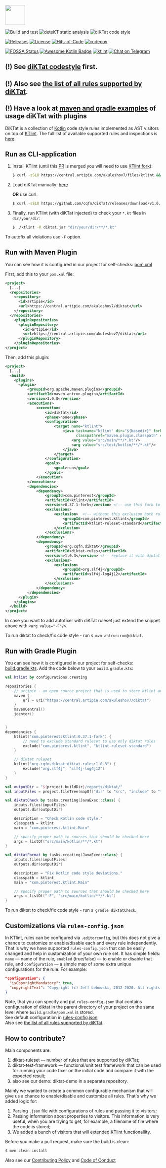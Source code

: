 <img src="/logo.svg" width="64px"/>

![Build and test](https://github.com/cqfn/diKTat/workflows/Build%20and%20test/badge.svg)
![deteKT static analysis](https://github.com/cqfn/diKTat/workflows/Run%20deteKT/badge.svg)
![diKTat code style](https://github.com/cqfn/diKTat/workflows/Run%20diKTat/badge.svg)

[![Releases](https://img.shields.io/github/v/release/cqfn/diKTat)](https://github.com/cqfn/diKTat/releases)
[![License](https://img.shields.io/github/license/cqfn/diKtat)](https://github.com/cqfn/diKTat/blob/master/LICENSE)
[![Hits-of-Code](https://hitsofcode.com/github/cqfn/diktat)](https://hitsofcode.com/view/github/cqfn/diktat)
[![codecov](https://codecov.io/gh/cqfn/diKTat/branch/master/graph/badge.svg)](https://codecov.io/gh/cqfn/diKTat)

[![FOSSA Status](https://app.fossa.com/api/projects/git%2Bgithub.com%2Fcqfn%2FdiKTat.svg?type=shield)](https://app.fossa.com/projects/git%2Bgithub.com%2Fcqfn%2FdiKTat?ref=badge_shield)
[![Awesome Kotlin Badge](https://kotlin.link/awesome-kotlin.svg)](https://github.com/KotlinBy/awesome-kotlin)
[![ktlint](https://img.shields.io/badge/code%20style-%E2%9D%A4-FF4081.svg)](https://ktlint.github.io/)
[![Chat on Telegram](https://img.shields.io/badge/Chat%20on-Telegram-brightgreen.svg)](https://t.me/joinchat/AAAAAFDg-ipuZFGyBGPPeg)

## (!) See [diKTat codestyle](info/diktat-kotlin-coding-style-guide-en.md) first.
## (!) Also see [the list of all rules supported by diKTat](info/available-rules.md).
## (!) Have a look at [maven and gradle examples](https://github.com/akuleshov7/diktat-examples) of usage diKTat with plugins

DiKTat is a collection of [Kotlin](https://kotlinlang.org/) code style rules implemented
as AST visitors on top of [KTlint](https://ktlint.github.io/).
The full list of available supported rules and inspections is [here](info/available-rules.md).

## Run as CLI-application
1. Install KTlint (until this [PR](https://github.com/pinterest/ktlint/pull/806) is merged you will need to use
 [KTlint fork](https://central.artipie.com/akuleshov7/files/ktlint)):
   ```bash
   $ curl -sSLO https://central.artipie.com/akuleshov7/files/ktlint && chmod a+x ktlint
   ```
   
2. Load diKTat manually: [here](https://github.com/cqfn/diKTat/releases/download/v1.0.3/diktat.jar)

   **OR** use curl:
   ```bash
   $ curl -sSLO https://github.com/cqfn/diKTat/releases/download/v1.0.3/diktat.jar
   ```
   
3. Finally, run KTlint (with diKTat injected) to check your `*.kt` files in `dir/your/dir`:
   ```bash
   $ ./ktlint -R diktat.jar "dir/your/dir/**/*.kt"
   ```

To autofix all violations use `-F` option.

## Run with Maven Plugin

You can see how it is configured in our project for self-checks: [pom.xml](pom.xml)

First, add this to your `pom.xml` file:

```xml
<project>
  [...]
  <repositories>
    <repository>
      <id>artipie</id>
      <url>https://central.artipie.com/akuleshov7/diktat</url>
    </repository>
  </repositories>
    <pluginRepositories>
      <pluginRepository>
        <id>artipie</id>
        <url>https://central.artipie.com/akuleshov7/diktat</url>
      </pluginRepository>
    </pluginRepositories>
</project>
```

Then, add this plugin:

```xml
<project>
  [...]
  <build>
    <plugins>
      <plugin>
          <groupId>org.apache.maven.plugins</groupId>
          <artifactId>maven-antrun-plugin</artifactId>
          <version>3.0.0</version>
          <executions>
              <execution>
                  <id>diktat</id>
                  <phase>none</phase>
                  <configuration>
                      <target name="ktlint">
                          <java taskname="ktlint" dir="${basedir}" fork="true" failonerror="true"
                                classpathref="maven.plugin.classpath" classname="com.pinterest.ktlint.Main">
                              <arg value="src/main/**/*.kt"/>
                              <arg value="src/test/kotlin/**/*.kt"/>
                          </java>
                      </target>
                  </configuration>
                  <goals>
                      <goal>run</goal>
                  </goals>
              </execution>
          </executions>
          <dependencies>
              <dependency>
                  <groupId>com.pinterest</groupId>
                  <artifactId>ktlint</artifactId>
                  <version>0.37.1-fork</version> <!-- use this fork to be compatible with diktat -->
                  <exclusions>
                      <exclusion>  <!-- without this exclusion both rulesets are enabled which we discourage -->
                          <groupId>com.pinterest.ktlint</groupId>
                          <artifactId>ktlint-ruleset-standard</artifactId>
                      </exclusion>
                  </exclusions>
              </dependency>
              <dependency>
                  <groupId>org.cqfn.diktat</groupId>
                  <artifactId>diktat-rules</artifactId>
                  <version>1.0.3</version> <!-- replace it with diktat latest version -->
                  <exclusions>
                      <exclusion>
                          <groupId>org.slf4j</groupId>
                          <artifactId>slf4j-log4j12</artifactId>
                      </exclusion>
                  </exclusions>
              </dependency>
          </dependencies>
      </plugin>
    </plugins>
  </build>
</project>
```

In case you want to add autofixer with diKTat ruleset just extend
the snippet above with `<arg value="-F"/>`.

To run diktat to check/fix code style - run `$ mvn antrun:run@diktat`.

## Run with Gradle Plugin 

You can see how it is configured in our project for self-checks: [build.gradle.kts](build.gradle.kts).
Add the code below to your `build.gradle.kts`:
```kotlin
val ktlint by configurations.creating

repositories {
    // artipie - an open source project that is used to store ktlint and diktat dependencies
    maven {
        url = uri("https://central.artipie.com/akuleshov7/diktat")
    }
    mavenCentral()
    jcenter()


}
dependencies {
    ktlint("com.pinterest:ktlint:0.37.1-fork") {
        // need to exclude standard ruleset to use only diktat rules
        exclude("com.pinterest.ktlint", "ktlint-ruleset-standard")
    }

    // diktat ruleset
    ktlint("org.cqfn.diktat:diktat-rules:1.0.3") {
        exclude("org.slf4j", "slf4j-log4j12")
    }
}

val outputDir = "${project.buildDir}/reports/diktat/"
val inputFiles = project.fileTree(mapOf("dir" to "src", "include" to "**/*.kt"))

val diktatCheck by tasks.creating(JavaExec::class) {
    inputs.files(inputFiles)
    outputs.dir(outputDir)

    description = "Check Kotlin code style."
    classpath = ktlint
    main = "com.pinterest.ktlint.Main"

    // specify proper path to sources that should be checked here
    args = listOf("src/main/kotlin/**/*.kt")
}

val diktatFormat by tasks.creating(JavaExec::class) {
    inputs.files(inputFiles)
    outputs.dir(outputDir)

    description = "Fix Kotlin code style deviations."
    classpath = ktlint
    main = "com.pinterest.ktlint.Main"

    // specify proper path to sources that should be checked here
    args = listOf("-F", "src/main/kotlin/**/*.kt")
}
```

To run diktat to check/fix code style - run `$ gradle diktatCheck`.

## Customizations via `rules-config.json`

In KTlint, rules can be configured via `.editorconfig`, but
this does not give a chance to customize or enable/disable
each and every rule independently. 
That is why we have supported `rules-config.json` that can be easily
changed and help in customization of your own rule set.
It has simple fields:
`name` — name of the rule,
`enabled` (true/false) — to enable or disable that rule, and
`configuration` — a simple map of some extra unique configurations for the rule.
For example:

```json
"configuration": {
  "isCopyrightMandatory": true,
  "copyrightText": "Copyright (c) Jeff Lebowski, 2012-2020. All rights reserved."
}
```
Note, that you can specify and put `rules-config.json` that contains configuration of diktat in the parent directory of your project on the same level where `build.gradle/pom.xml` is stored. \
See default configuration in [rules-config.json](diktat-rules/src/main/resources/rules-config.json) \
Also see [the list of all rules supported by diKTat](info/available-rules.md).

## How to contribute?

Main components are:
1) diktat-ruleset — number of rules that are supported by diKTat;
2) diktat-test-framework — functional/unit test framework that can be used for running your code fixer on the initial code and compare it with the expected result;
3) also see our demo: diktat-demo in a separate repository.

Mainly we wanted to create a common configurable mechanism that
will give us a chance to enable/disable and customize all rules.
That's why we added logic for:
1) Parsing `.json` file with configurations of rules and passing it to visitors;
2) Passing information about properties to visitors.
This information is very useful, when you are trying to get,
for example, a filename of file where the code is stored;
3) We added a bunch of visitors that will extended KTlint functionaliity.

Before you make a pull request, make sure the build is clean:

```bash
$ mvn clean install
```

Also see our [Contributing Policy](CONTRIBUTING.md) and [Code of Conduct](CODE_OF_CONDUCT.md)

